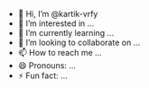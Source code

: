 - 👋 Hi, I’m @kartik-vrfy
- 👀 I’m interested in ...
- 🌱 I’m currently learning ...
- 💞️ I’m looking to collaborate on ...
- 📫 How to reach me ...
- 😄 Pronouns: ...
- ⚡ Fun fact: ...

<!---
kartik-vrfy/kartik-vrfy is a ✨ special ✨ repository because its `README.md` (this file) appears on your GitHub profile.
You can click the Preview link to take a look at your changes.
--->
